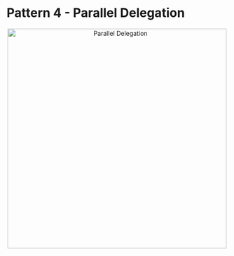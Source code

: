 # Pattern 4 - Parallel Delegation 


<p align="center">
    <img src="../../../img/framework/parallel_delegation.png.png" alt="Parallel Delegation" width="500"/>
</p>